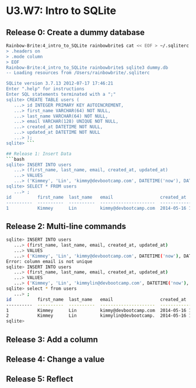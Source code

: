 # U3.W7: Intro to SQLite

## Release 0: Create a dummy database

```bash
Rainbow-Brite:4_intro_to_SQLite rainbowbrite$ cat << EOF > ~/.sqliterc
> .headers on
> .mode column
> EOF
Rainbow-Brite:4_intro_to_SQLite rainbowbrite$ sqlite3 dummy.db
-- Loading resources from /Users/rainbowbrite/.sqliterc

SQLite version 3.7.13 2012-07-17 17:46:21
Enter ".help" for instructions
Enter SQL statements terminated with a ";"
sqlite> CREATE TABLE users (
   ...> id INTEGER PRIMARY KEY AUTOINCREMENT,
   ...> first_name VARCHAR(64) NOT NULL,
   ...> last_name VARCHAR(64) NOT NULL,
   ...> email VARCHAR(128) UNIQUE NOT NULL,
   ...> created_at DATETIME NOT NULL,
   ...> updated_at DATETIME NOT NULL
   ...> );
sqlite> ```

## Release 1: Insert Data
```bash
sqlite> INSERT INTO users
   ...> (first_name, last_name, email, created_at, updated_at)
   ...> VALUES
   ...> ('Kimmey', 'Lin', 'kimmy@devbootcamp.com', DATETIME('now'), DATETIME('now'));
sqlite> SELECT * FROM users
   ...> ;
id          first_name  last_name   email                  created_at           updated_at
----------  ----------  ----------  ---------------------  -------------------  -------------------
1           Kimmey      Lin         kimmy@devbootcamp.com  2014-05-16 15:04:52  2014-05-16 15:04:52

```

## Release 2: Multi-line commands
```bash
sqlite> INSERT INTO users
   ...> (first_name, last_name, email, created_at, updated_at)
   ...> VALUES
   ...> ('Kimmey', 'Lin', 'kimmy@devbootcamp.com', DATETIME('now'), DATETIME('now'));
Error: column email is not unique
sqlite> INSERT INTO users
   ...> (first_name, last_name, email, created_at, updated_at)
   ...> VALUES
   ...> ('Kimmey', 'Lin', 'kimmylin@devbootcamp.com', DATETIME('now'), DATETIME('now'));
sqlite> select * from users
   ...> ;
id          first_name  last_name   email                  created_at           updated_at
----------  ----------  ----------  ---------------------  -------------------  -------------------
1           Kimmey      Lin         kimmy@devbootcamp.com  2014-05-16 15:04:52  2014-05-16 15:04:52
2           Kimmey      Lin         kimmylin@devbootcamp.  2014-05-16 15:07:01  2014-05-16 15:07:01
sqlite>
```
## Release 3: Add a column
<!-- paste your terminal output here -->

## Release 4: Change a value
<!-- paste your terminal output here -->

## Release 5: Reflect
<!-- Add your reflection here -->
